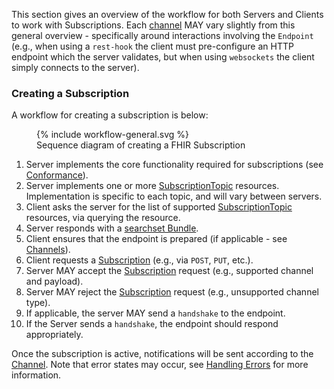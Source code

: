 
This section gives an overview of the workflow for both Servers and Clients to work with Subscriptions.  Each [channel](channels.html) MAY vary slightly from this general overview - specifically around interactions involving the `Endpoint` (e.g., when using a `rest-hook` the client must pre-configure an HTTP endpoint which the server validates, but when using `websockets` the client simply connects to the server).

### Creating a Subscription

A workflow for creating a subscription is below:

<figure>
  {% include workflow-general.svg %}
  <figcaption>Sequence diagram of creating a FHIR Subscription</figcaption>
</figure>

1. Server implements the core functionality required for subscriptions (see [Conformance](conformance.html)).
1. Server implements one or more [SubscriptionTopic](http://hl7.org/fhir/R4/subscriptiontopic.html) resources.  Implementation is specific to each topic, and will vary between servers.
1. Client asks the server for the list of supported [SubscriptionTopic](http://hl7.org/fhir/R4/subscriptiontopic.html) resources, via querying the resource.
1. Server responds with a [searchset Bundle](http://hl7.org/fhir/R4/bundle.html#searchset).
1. Client ensures that the endpoint is prepared (if applicable - see [Channels](channels.html)).
1. Client requests a [Subscription](http://hl7.org/fhir/R4/subscription.html) (e.g., via `POST`, `PUT`, etc.).
1. Server MAY accept the [Subscription](http://hl7.org/fhir/R4/subscription.html) request (e.g., supported channel and payload).
1. Server MAY reject the [Subscription](http://hl7.org/fhir/R4/subscription.html) request (e.g., unsupported channel type).
1. If applicable, the server MAY send a `handshake` to the endpoint.
1. If the Server sends a `handshake`, the endpoint should respond appropriately.

Once the subscription is active, notifications will be sent according to the [Channel](channels.html).  Note that error states may occur, see [Handling Errors](errors.html) for more information.